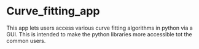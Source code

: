# Curve_fitting_app
This app lets users access various curve fitting algorithms in python via a GUI. This is intended to make the python libraries more accessible tot the common users.

